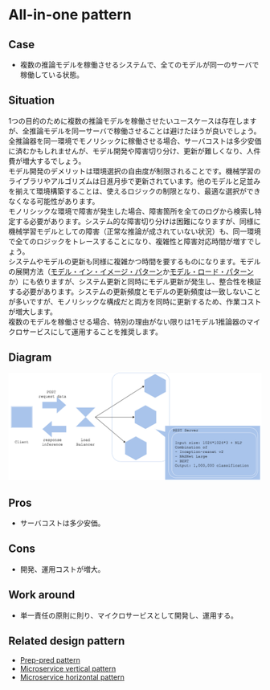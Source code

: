 # All-in-one pattern

## Case
- 複数の推論モデルを稼働させるシステムで、全てのモデルが同一のサーバで稼働している状態。

## Situation
1つの目的のために複数の推論モデルを稼働させたいユースケースは存在しますが、全推論モデルを同一サーバで稼働させることは避けたほうが良いでしょう。全推論器を同一環境でモノリシックに稼働させる場合、サーバコストは多少安価に済むかもしれませんが、モデル開発や障害切り分け、更新が難しくなり、人件費が増大するでしょう。<br>
モデル開発のデメリットは環境選択の自由度が制限されることです。機械学習のライブラリやアルゴリズムは日進月歩で更新されています。他のモデルと足並みを揃えて環境構築することは、使えるロジックの制限となり、最適な選択ができなくなる可能性があります。<br>
モノリシックな環境で障害が発生した場合、障害箇所を全てのログから検索し特定する必要があります。システム的な障害切り分けは困難になりますが、同様に機械学習モデルとしての障害（正常な推論が成されていない状況）も、同一環境で全てのロジックをトレースすることになり、複雑性と障害対応時間が増すでしょう。<br>
システムやモデルの更新も同様に複雑かつ時間を要するものになります。モデルの展開方法（[モデル・イン・イメージ・パターン](./../../../Operation-patterns/Model-in-image-pattern/design_ja.md)か[モデル・ロード・パターン](./../../../Operation-patterns/Model-load-pattern/design_ja.md)か）にも依りますが、システム更新と同時にモデル更新が発生し、整合性を検証する必要があります。システムの更新頻度とモデルの更新頻度は一致しないことが多いですが、モノリシックな構成だと両方を同時に更新するため、作業コストが増大します。<br>
複数のモデルを稼働させる場合、特別の理由がない限りは1モデル1推論器のマイクロサービスにして運用することを推奨します。

## Diagram
![diagram](diagram.png)


## Pros
- サーバコストは多少安価。

## Cons
- 開発、運用コストが増大。

## Work around
- 単一責任の原則に則り、マイクロサービスとして開発し、運用する。

## Related design pattern
- [Prep-pred pattern](./../../Prep-pred-pattern/design_ja.md)
- [Microservice vertical pattern](./../../Microservice-vertical-pattern/design_ja.md)
- [Microservice horizontal pattern](./../../Microservice-horizontal-pattern/design_ja.md)